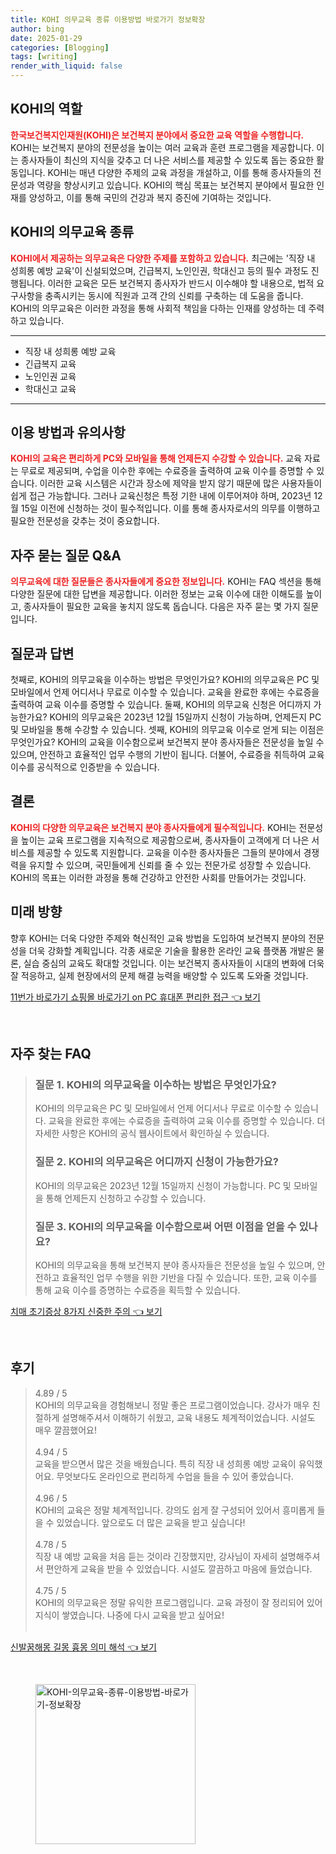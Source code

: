 ```yaml
---
title: KOHI 의무교육 종류 이용방법 바로가기 정보확장
author: bing
date: 2025-01-29
categories: [Blogging]
tags: [writing]
render_with_liquid: false
---
```



<h2 id='KOHI_역할'>KOHI의 역할</h2>

<p><b><span style="color: #ee2323;">한국보건복지인재원(KOHI)은 보건복지 분야에서 중요한 교육 역할을 수행합니다.</span></b> KOHI는 보건복지 분야의 전문성을 높이는 여러 교육과 훈련 프로그램을 제공합니다. 이는 종사자들이 최신의 지식을 갖추고 더 나은 서비스를 제공할 수 있도록 돕는 중요한 활동입니다. KOHI는 매년 다양한 주제의 교육 과정을 개설하고, 이를 통해 종사자들의 전문성과 역량을 향상시키고 있습니다. KOHI의 핵심 목표는 보건복지 분야에서 필요한 인재를 양성하고, 이를 통해 국민의 건강과 복지 증진에 기여하는 것입니다.</p>

<h2 id='의무교육_종류'>KOHI의 의무교육 종류</h2>

<p><b><span style="color: #ee2323;">KOHI에서 제공하는 의무교육은 다양한 주제를 포함하고 있습니다.</span></b> 최근에는 '직장 내 성희롱 예방 교육'이 신설되었으며, 긴급복지, 노인인권, 학대신고 등의 필수 과정도 진행됩니다. 이러한 교육은 모든 보건복지 종사자가 반드시 이수해야 할 내용으로, 법적 요구사항을 충족시키는 동시에 직원과 고객 간의 신뢰를 구축하는 데 도움을 줍니다. KOHI의 의무교육은 이러한 과정을 통해 사회적 책임을 다하는 인재를 양성하는 데 주력하고 있습니다.</p>

<hr />

<ul>
    <li>직장 내 성희롱 예방 교육</li>
    <li>긴급복지 교육</li>
    <li>노인인권 교육</li>
    <li>학대신고 교육</li>
</ul>

<hr />

<h2 id='교육_이용방법'>이용 방법과 유의사항</h2>

<p><b><span style="color: #ee2323;">KOHI의 교육은 편리하게 PC와 모바일을 통해 언제든지 수강할 수 있습니다.</span></b> 교육 자료는 무료로 제공되며, 수업을 이수한 후에는 수료증을 출력하여 교육 이수를 증명할 수 있습니다. 이러한 교육 시스템은 시간과 장소에 제약을 받지 않기 때문에 많은 사용자들이 쉽게 접근 가능합니다. 그러나 교육신청은 특정 기한 내에 이루어져야 하며, 2023년 12월 15일 이전에 신청하는 것이 필수적입니다. 이를 통해 종사자로서의 의무를 이행하고 필요한 전문성을 갖추는 것이 중요합니다.</p>

<h2 id='자주_묻는_질문'>자주 묻는 질문 Q&A</h2>

<p><b><span style="color: #ee2323;">의무교육에 대한 질문들은 종사자들에게 중요한 정보입니다.</span></b> KOHI는 FAQ 섹션을 통해 다양한 질문에 대한 답변을 제공합니다. 이러한 정보는 교육 이수에 대한 이해도를 높이고, 종사자들이 필요한 교육을 놓치지 않도록 돕습니다. 다음은 자주 묻는 몇 가지 질문입니다.</p>

<h2 id='질문_답변'>질문과 답변</h2>

<p>첫째로, KOHI의 의무교육을 이수하는 방법은 무엇인가요? KOHI의 의무교육은 PC 및 모바일에서 언제 어디서나 무료로 이수할 수 있습니다. 교육을 완료한 후에는 수료증을 출력하여 교육 이수를 증명할 수 있습니다. 둘째, KOHI의 의무교육 신청은 어디까지 가능한가요? KOHI의 의무교육은 2023년 12월 15일까지 신청이 가능하며, 언제든지 PC 및 모바일을 통해 수강할 수 있습니다. 셋째, KOHI의 의무교육 이수로 얻게 되는 이점은 무엇인가요? KOHI의 교육을 이수함으로써 보건복지 분야 종사자들은 전문성을 높일 수 있으며, 안전하고 효율적인 업무 수행의 기반이 됩니다. 더불어, 수료증을 취득하여 교육 이수를 공식적으로 인증받을 수 있습니다.</p>

<h2 id='결론'>결론</h2>

<p><b><span style="color: #ee2323;">KOHI의 다양한 의무교육은 보건복지 분야 종사자들에게 필수적입니다.</span></b> KOHI는 전문성을 높이는 교육 프로그램을 지속적으로 제공함으로써, 종사자들이 고객에게 더 나은 서비스를 제공할 수 있도록 지원합니다. 교육을 이수한 종사자들은 그들의 분야에서 경쟁력을 유지할 수 있으며, 국민들에게 신뢰를 줄 수 있는 전문가로 성장할 수 있습니다. KOHI의 목표는 이러한 과정을 통해 건강하고 안전한 사회를 만들어가는 것입니다.</p>

<h2 id='미래_방향'>미래 방향</h2>

<p>향후 KOHI는 더욱 다양한 주제와 혁신적인 교육 방법을 도입하여 보건복지 분야의 전문성을 더욱 강화할 계획입니다. 각종 새로운 기술을 활용한 온라인 교육 플랫폼 개발은 물론, 실습 중심의 교육도 확대할 것입니다. 이는 보건복지 종사자들이 시대의 변화에 더욱 잘 적응하고, 실제 현장에서의 문제 해결 능력을 배양할 수 있도록 도와줄 것입니다.</p>


<p><a class="click-button" title="11번가 바로가기 쇼핑몰 바로가기 on PC 휴대폰 편리한 접근" href="https://24nara.github.io/posts/11%EB%B2%88%EA%B0%80-%EB%B0%94%EB%A1%9C%EA%B0%80%EA%B8%B0-%EC%87%BC%ED%95%91%EB%AA%B0-%EB%B0%94%EB%A1%9C%EA%B0%80%EA%B8%B0-on-PC-%ED%9C%B4%EB%8C%80%ED%8F%B0-%ED%8E%B8%EB%A6%AC%ED%95%9C-%EC%A0%91%EA%B7%BC/" rel="dofollow">11번가 바로가기 쇼핑몰 바로가기 on PC 휴대폰 편리한 접근 👈 보기</a></p><br>
<h2 id='자주_찾는_FAQ'>자주 찾는 FAQ</h2>
<div itemscope="" itemtype="https://schema.org/FAQPage"> 
<blockquote> 
<div itemscope="" itemprop="mainEntity" itemtype="https://schema.org/Question"> 
<h3 itemprop="name">질문 1. KOHI의 의무교육을 이수하는 방법은 무엇인가요?</h3> 
<div itemscope="" itemprop="acceptedAnswer" itemtype="https://schema.org/Answer"> 
<span itemprop="text"> 
<p>KOHI의 의무교육은 PC 및 모바일에서 언제 어디서나 무료로 이수할 수 있습니다. 교육을 완료한 후에는 수료증을 출력하여 교육 이수를 증명할 수 있습니다. 더 자세한 사항은 KOHI의 공식 웹사이트에서 확인하실 수 있습니다.</p> 
</span> 
</div> 
</div> 
<div itemscope="" itemprop="mainEntity" itemtype="https://schema.org/Question"> 
<h3 itemprop="name">질문 2. KOHI의 의무교육은 어디까지 신청이 가능한가요?</h3> 
<div itemscope="" itemprop="acceptedAnswer" itemtype="https://schema.org/Answer"> 
<span itemprop="text"> 
<p>KOHI의 의무교육은 2023년 12월 15일까지 신청이 가능합니다. PC 및 모바일을 통해 언제든지 신청하고 수강할 수 있습니다.</p> 
</span> 
</div> 
</div> 
<div itemscope="" itemprop="mainEntity" itemtype="https://schema.org/Question"> 
<h3 itemprop="name">질문 3. KOHI의 의무교육을 이수함으로써 어떤 이점을 얻을 수 있나요?</h3> 
<div itemscope="" itemprop="acceptedAnswer" itemtype="https://schema.org/Answer"> 
<span itemprop="text"> 
<p>KOHI의 의무교육을 통해 보건복지 분야 종사자들은 전문성을 높일 수 있으며, 안전하고 효율적인 업무 수행을 위한 기반을 다질 수 있습니다. 또한, 교육 이수를 통해 교육 이수를 증명하는 수료증을 획득할 수 있습니다.</p> 
</span> 
</div> 
</div> 
</blockquote> 
</div>
<p><a class="click-button" title="치매 초기증상 8가지 신중한 주의" href="https://24nara.github.io/posts/%EC%B9%98%EB%A7%A4-%EC%B4%88%EA%B8%B0%EC%A6%9D%EC%83%81-8%EA%B0%80%EC%A7%80-%EC%8B%A0%EC%A4%91%ED%95%9C-%EC%A3%BC%EC%9D%98/" rel="dofollow">치매 초기증상 8가지 신중한 주의 👈 보기</a></p><br>
<h2 id='후기'>후기</h2>
<div itemscope itemtype="https://schema.org/Product">
  <blockquote>
  <div itemprop="review" itemscope itemtype="https://schema.org/Review">
      <div itemprop="reviewRating" itemscope itemtype="https://schema.org/Rating"> <span itemprop="ratingValue">4.89</span> / <span itemprop="bestRating">5</span> </div>
      <span itemprop="reviewBody">KOHI의 의무교육을 경험해보니 정말 좋은 프로그램이었습니다. 강사가 매우 친절하게 설명해주셔서 이해하기 쉬웠고, 교육 내용도 체계적이었습니다. 시설도 매우 깔끔했어요!</span>
  </div>
  <br>
  <div itemprop="review" itemscope itemtype="https://schema.org/Review">
      <div itemprop="reviewRating" itemscope itemtype="https://schema.org/Rating"> <span itemprop="ratingValue">4.94</span> / <span itemprop="bestRating">5</span> </div>
      <span itemprop="reviewBody">교육을 받으면서 많은 것을 배웠습니다. 특히 직장 내 성희롱 예방 교육이 유익했어요. 무엇보다도 온라인으로 편리하게 수업을 들을 수 있어 좋았습니다.</span>
  </div>
  <br>
  <div itemprop="review" itemscope itemtype="https://schema.org/Review">
      <div itemprop="reviewRating" itemscope itemtype="https://schema.org/Rating"> <span itemprop="ratingValue">4.96</span> / <span itemprop="bestRating">5</span> </div>
      <span itemprop="reviewBody">KOHI의 교육은 정말 체계적입니다. 강의도 쉽게 잘 구성되어 있어서 흥미롭게 들을 수 있었습니다. 앞으로도 더 많은 교육을 받고 싶습니다!</span>
  </div>
  <br>
  <div itemprop="review" itemscope itemtype="https://schema.org/Review">
      <div itemprop="reviewRating" itemscope itemtype="schema.org/Rating"> <span itemprop="ratingValue">4.78</span> / <span itemprop="bestRating">5</span> </div>
      <span itemprop="reviewBody">직장 내 예방 교육을 처음 듣는 것이라 긴장했지만, 강사님이 자세히 설명해주셔서 편안하게 교육을 받을 수 있었습니다. 시설도 깔끔하고 마음에 들었습니다.</span>
  </div>
  <br>
  <div itemprop="review" itemscope itemtype="https://schema.org/Review">
      <div itemprop="reviewRating" itemscope itemtype="schema.org/Rating"> <span itemprop="ratingValue">4.75</span> / <span itemprop="bestRating">5</span> </div>
      <span itemprop="reviewBody">KOHI의 의무교육은 정말 유익한 프로그램입니다. 교육 과정이 잘 정리되어 있어 지식이 쌓였습니다. 나중에 다시 교육을 받고 싶어요!</span>
  </div>
  <br>
  </blockquote>
</div>
<p><a class="click-button" title="신발꿈해몽 길몽 흉몽 의미 해석" href="https://24nara.github.io/posts/%EC%8B%A0%EB%B0%9C%EA%BF%88%ED%95%B4%EB%AA%BD-%EA%B8%B8%EB%AA%BD-%ED%9D%89%EB%AA%BD-%EC%9D%98%EB%AF%B8-%ED%95%B4%EC%84%9D/" rel="dofollow">신발꿈해몽 길몽 흉몽 의미 해석 👈 보기</a></p><br>
<figure class="image"><img src="https://24nara.github.io/assets/img/thumbnail/KOHI-의무교육-종류-이용방법-바로가기-정보확장.webp" alt="KOHI-의무교육-종류-이용방법-바로가기-정보확장" width="256" height="256"></figure>